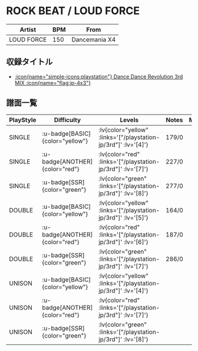 # ROCK BEAT / LOUD FORCE

|Artist|BPM|From|
|------|---|----|
|LOUD FORCE|150|Dancemania X4|

## 収録タイトル

- [ :icon{name="simple-icons:playstation"} Dance Dance Revolution 3rd MIX :icon{name="flag:jp-4x3"} ](/playstation-jp/3rd)

## 譜面一覧

|PlayStyle|Difficulty|Levels|Notes|Movie|
|---------|----------|------|-----|-----|
|SINGLE| :u-badge[BASIC]{color="yellow"} | :lv{color="yellow" :links='["/playstation-jp/3rd"]' :lv='[4]'} |179/0||
|SINGLE| :u-badge[ANOTHER]{color="red"} | :lv{color="red" :links='["/playstation-jp/3rd"]' :lv='[7]'} |227/0||
|SINGLE| :u-badge[SSR]{color="green"} | :lv{color="green" :links='["/playstation-jp/3rd"]' :lv='[8]'} |277/0||
|DOUBLE| :u-badge[BASIC]{color="yellow"} | :lv{color="yellow" :links='["/playstation-jp/3rd"]' :lv='[5]'} |164/0||
|DOUBLE| :u-badge[ANOTHER]{color="red"} | :lv{color="red" :links='["/playstation-jp/3rd"]' :lv='[6]'} |187/0||
|DOUBLE| :u-badge[SSR]{color="green"} | :lv{color="green" :links='["/playstation-jp/3rd"]' :lv='[7]'} |286/0||
|UNISON| :u-badge[BASIC]{color="yellow"} | :lv{color="yellow" :links='["/playstation-jp/3rd"]' :lv='[4]'} |||
|UNISON| :u-badge[ANOTHER]{color="red"} | :lv{color="red" :links='["/playstation-jp/3rd"]' :lv='[7]'} |||
|UNISON| :u-badge[SSR]{color="green"} | :lv{color="green" :links='["/playstation-jp/3rd"]' :lv='[8]'} |||
